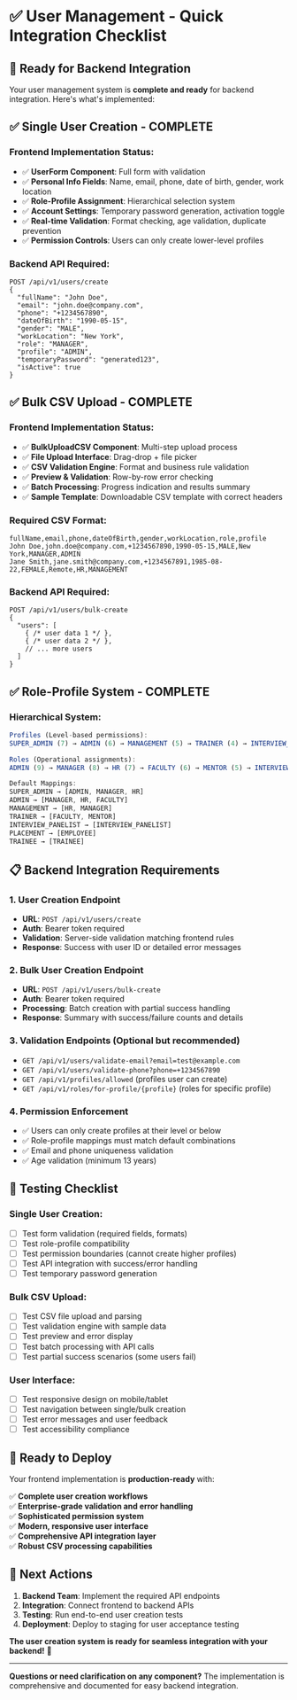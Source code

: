 # ✅ User Management - Quick Integration Checklist

## 🚀 **Ready for Backend Integration**

Your user management system is **complete and ready** for backend integration. Here's what's implemented:

## ✅ **Single User Creation - COMPLETE**

### Frontend Implementation Status:
- ✅ **UserForm Component**: Full form with validation
- ✅ **Personal Info Fields**: Name, email, phone, date of birth, gender, work location  
- ✅ **Role-Profile Assignment**: Hierarchical selection system
- ✅ **Account Settings**: Temporary password generation, activation toggle
- ✅ **Real-time Validation**: Format checking, age validation, duplicate prevention
- ✅ **Permission Controls**: Users can only create lower-level profiles

### Backend API Required:
```
POST /api/v1/users/create
{
  "fullName": "John Doe",
  "email": "john.doe@company.com", 
  "phone": "+1234567890",
  "dateOfBirth": "1990-05-15",
  "gender": "MALE",
  "workLocation": "New York",
  "role": "MANAGER",
  "profile": "ADMIN", 
  "temporaryPassword": "generated123",
  "isActive": true
}
```

## ✅ **Bulk CSV Upload - COMPLETE**

### Frontend Implementation Status:
- ✅ **BulkUploadCSV Component**: Multi-step upload process
- ✅ **File Upload Interface**: Drag-drop + file picker
- ✅ **CSV Validation Engine**: Format and business rule validation
- ✅ **Preview & Validation**: Row-by-row error checking
- ✅ **Batch Processing**: Progress indication and results summary
- ✅ **Sample Template**: Downloadable CSV template with correct headers

### Required CSV Format:
```csv
fullName,email,phone,dateOfBirth,gender,workLocation,role,profile
John Doe,john.doe@company.com,+1234567890,1990-05-15,MALE,New York,MANAGER,ADMIN
Jane Smith,jane.smith@company.com,+1234567891,1985-08-22,FEMALE,Remote,HR,MANAGEMENT
```

### Backend API Required:
```
POST /api/v1/users/bulk-create
{
  "users": [
    { /* user data 1 */ },
    { /* user data 2 */ },
    // ... more users
  ]
}
```

## ✅ **Role-Profile System - COMPLETE**

### Hierarchical System:
```javascript
Profiles (Level-based permissions):
SUPER_ADMIN (7) → ADMIN (6) → MANAGEMENT (5) → TRAINER (4) → INTERVIEW_PANELIST (3) → PLACEMENT (2) → TRAINEE (1)

Roles (Operational assignments):
ADMIN (9) → MANAGER (8) → HR (7) → FACULTY (6) → MENTOR (5) → INTERVIEW_PANELIST (4) → EMPLOYEE (3) → TRAINEE (2) → APPLICANT (1)

Default Mappings:
SUPER_ADMIN → [ADMIN, MANAGER, HR]
ADMIN → [MANAGER, HR, FACULTY]  
MANAGEMENT → [HR, MANAGER]
TRAINER → [FACULTY, MENTOR]
INTERVIEW_PANELIST → [INTERVIEW_PANELIST]
PLACEMENT → [EMPLOYEE]
TRAINEE → [TRAINEE]
```

## 📋 **Backend Integration Requirements**

### 1. User Creation Endpoint
- **URL**: `POST /api/v1/users/create`
- **Auth**: Bearer token required
- **Validation**: Server-side validation matching frontend rules
- **Response**: Success with user ID or detailed error messages

### 2. Bulk User Creation Endpoint  
- **URL**: `POST /api/v1/users/bulk-create`
- **Auth**: Bearer token required
- **Processing**: Batch creation with partial success handling
- **Response**: Summary with success/failure counts and details

### 3. Validation Endpoints (Optional but recommended)
- `GET /api/v1/users/validate-email?email=test@example.com`
- `GET /api/v1/users/validate-phone?phone=+1234567890`
- `GET /api/v1/profiles/allowed` (profiles user can create)
- `GET /api/v1/roles/for-profile/{profile}` (roles for specific profile)

### 4. Permission Enforcement
- ✅ Users can only create profiles at their level or below
- ✅ Role-profile mappings must match default combinations
- ✅ Email and phone uniqueness validation
- ✅ Age validation (minimum 13 years)

## 🧪 **Testing Checklist**

### Single User Creation:
- [ ] Test form validation (required fields, formats)
- [ ] Test role-profile compatibility
- [ ] Test permission boundaries (cannot create higher profiles)
- [ ] Test API integration with success/error handling
- [ ] Test temporary password generation

### Bulk CSV Upload:
- [ ] Test CSV file upload and parsing
- [ ] Test validation engine with sample data
- [ ] Test preview and error display
- [ ] Test batch processing with API calls
- [ ] Test partial success scenarios (some users fail)

### User Interface:
- [ ] Test responsive design on mobile/tablet
- [ ] Test navigation between single/bulk creation
- [ ] Test error messages and user feedback
- [ ] Test accessibility compliance

## 🚀 **Ready to Deploy**

Your frontend implementation is **production-ready** with:

✅ **Complete user creation workflows**  
✅ **Enterprise-grade validation and error handling**  
✅ **Sophisticated permission system**  
✅ **Modern, responsive user interface**  
✅ **Comprehensive API integration layer**  
✅ **Robust CSV processing capabilities**  

## 🎯 **Next Actions**

1. **Backend Team**: Implement the required API endpoints
2. **Integration**: Connect frontend to backend APIs  
3. **Testing**: Run end-to-end user creation tests
4. **Deployment**: Deploy to staging for user acceptance testing

**The user creation system is ready for seamless integration with your backend!** 🎉

---

**Questions or need clarification on any component?** The implementation is comprehensive and documented for easy backend integration.